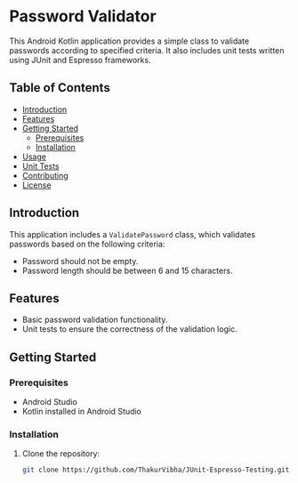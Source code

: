 # Password Validator

This Android Kotlin application provides a simple class to validate passwords according to specified criteria. It also includes unit tests written using JUnit and Espresso frameworks.

## Table of Contents
- [Introduction](#introduction)
- [Features](#features)
- [Getting Started](#getting-started)
  - [Prerequisites](#prerequisites)
  - [Installation](#installation)
- [Usage](#usage)
- [Unit Tests](#unit-tests)
- [Contributing](#contributing)
- [License](#license)

## Introduction

This application includes a `ValidatePassword` class, which validates passwords based on the following criteria:
- Password should not be empty.
- Password length should be between 6 and 15 characters.

## Features

- Basic password validation functionality.
- Unit tests to ensure the correctness of the validation logic.

## Getting Started

### Prerequisites

- Android Studio
- Kotlin installed in Android Studio

### Installation

1. Clone the repository:
   ```bash
   git clone https://github.com/ThakurVibha/JUnit-Espresso-Testing.git
